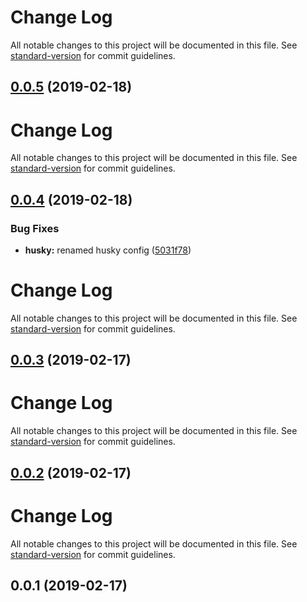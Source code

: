 # Change Log

All notable changes to this project will be documented in this file. See [standard-version](https://github.com/conventional-changelog/standard-version) for commit guidelines.

## [0.0.5](https://github.com/victor-perez/nuxt-helmet/compare/v0.0.4...v0.0.5) (2019-02-18)



# Change Log

All notable changes to this project will be documented in this file. See [standard-version](https://github.com/conventional-changelog/standard-version) for commit guidelines.

## [0.0.4](https://github.com/victor-perez/nuxt-helmet/compare/v0.0.3...v0.0.4) (2019-02-18)


### Bug Fixes

* **husky:** renamed husky config ([5031f78](https://github.com/victor-perez/nuxt-helmet/commit/5031f78))



# Change Log

All notable changes to this project will be documented in this file. See [standard-version](https://github.com/conventional-changelog/standard-version) for commit guidelines.

## [0.0.3](https://github.com/victor-perez/nuxt-helmet/compare/v0.0.2...v0.0.3) (2019-02-17)



# Change Log

All notable changes to this project will be documented in this file. See [standard-version](https://github.com/conventional-changelog/standard-version) for commit guidelines.

## [0.0.2](https://github.com/victor-perez/nuxt-helmet/compare/v0.0.1...v0.0.2) (2019-02-17)



# Change Log

All notable changes to this project will be documented in this file. See [standard-version](https://github.com/conventional-changelog/standard-version) for commit guidelines.

## 0.0.1 (2019-02-17)
